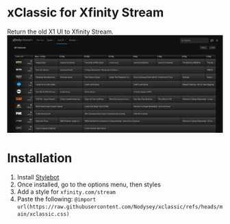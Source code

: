# xClassic for Xfinity Stream
Return the old X1 UI to Xfinity Stream.
![Preview](preview.png)

# Installation
1. Install [Stylebot](https://github.com/ankit/stylebot)
2. Once installed, go to the options menu, then styles
3. Add a style for `xfinity.com/stream`
4. Paste the following: `@import url(https://raw.githubusercontent.com/Nodysey/xclassic/refs/heads/main/xclassic.css)`

